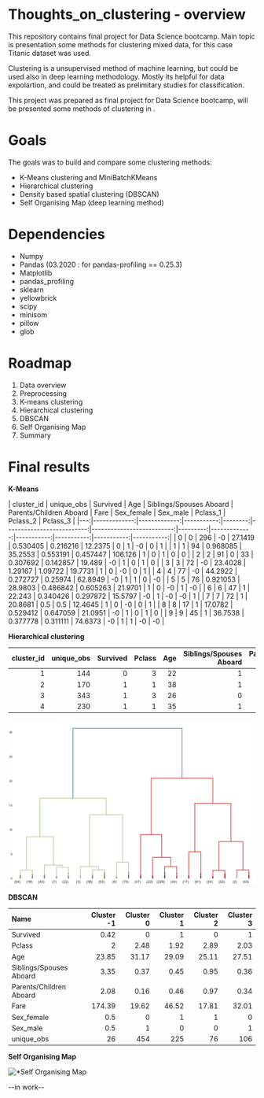 # Thoughts_on_clustering - overview 

This repository contains final project for Data Science bootcamp. Main topic is presentation some methods for clustering mixed data, for this case Titanic dataset was used.

Clustering is a unsupervised method of machine learning, but could be used also in deep learning methodology. Mostly its helpful for data expolartion, and could be treated as prelimitary studies for classification.

This project was prepared as final project for Data Science bootcamp, will be presented some methods of clustering in .

# Goals

The goals was to build and compare some clustering methods:
  - K-Means clustering and MiniBatchKMeans
  - Hierarchical clustering
  - Density based spatial clustering (DBSCAN)
  - Self Organising Map (deep learning method)


# Dependencies

  - Numpy
  - Pandas (03.2020 : for pandas-profiling == 0.25.3)
  - Matplotlib
  - pandas_profiling
  - sklearn
  - yellowbrick
  - scipy
  - minisom
  - pillow
  - glob
  
  
# Roadmap

 1. Data overview 
 2. Preprocessing
 3. K-means clustering
 4. Hierarchical clustering
 5. DBSCAN 
 6. Self Organising Map
 7. Summary

# Final results 

**K-Means**


|   cluster_id |   unique_obs |   Survived |     Age |   Siblings/Spouses Aboard |   Parents/Children Aboard |     Fare |   Sex_female |   Sex_male |   Pclass_1 |   Pclass_2 |   Pclass_3 |
|---:|-------------:|-------------:|-----------:|--------:|--------------------------:|--------------------------:|---------:|-------------:|-----------:|-----------:|-----------:|-----------:|
|  0 |            0 |          296 |  -0        | 27.1419 |                  0.530405 |                  0.216216 |  12.2375 |            0 |          1 |         -0 |          0 |          1 |
|  1 |            1 |           94 |   0.968085 | 35.2553 |                  0.553191 |                  0.457447 | 106.126  |            1 |          0 |          1 |          0 |          0 |
|  2 |            2 |           91 |   0        | 33      |                  0.307692 |                  0.142857 |  19.489  |           -0 |          1 |          0 |          1 |          0 |
|  3 |            3 |           72 |  -0        | 23.4028 |                  1.29167  |                  1.09722  |  19.7731 |            1 |          0 |         -0 |          0 |          1 |
|  4 |            4 |           77 |  -0        | 44.2922 |                  0.272727 |                  0.25974  |  62.8949 |           -0 |          1 |          1 |          0 |         -0 |
|  5 |            5 |           76 |   0.921053 | 28.9803 |                  0.486842 |                  0.605263 |  21.9701 |            1 |          0 |         -0 |          1 |         -0 |
|  6 |            6 |           47 |   1        | 22.243  |                  0.340426 |                  0.297872 |  15.5797 |           -0 |          1 |         -0 |         -0 |          1 |
|  7 |            7 |           72 |   1        | 20.8681 |                  0.5      |                  0.5      |  12.4645 |            1 |          0 |         -0 |          0 |          1 |
|  8 |            8 |           17 |   1        | 17.0782 |                  0.529412 |                  0.647059 |  21.0951 |           -0 |          1 |          0 |          1 |          0 |
|  9 |            9 |           45 |   1        | 36.7538 |                  0.377778 |                  0.311111 |  74.6373 |           -0 |          1 |          1 |         -0 |         -0 |


**Hierarchical clustering**

|   cluster_id |   unique_obs |   Survived |   Pclass |   Age |   Siblings/Spouses Aboard |   Parents/Children Aboard |   Fare |
|-------------:|-------------:|-----------:|---------:|------:|--------------------------:|--------------------------:|-------:|
|            1 |          144 |          0 |        3 |    22 |                         1 |                         0 |  7.25  |
|            2 |          170 |          1 |        1 |    38 |                         1 |                         0 | 71.283 |
|            3 |          343 |          1 |        3 |    26 |                         0 |                         0 |  7.925 |
|            4 |          230 |          1 |        1 |    35 |                         1 |                         0 | 53.1   |

![**Hierarchical clustering**](https://github.com/Fikus91/Thoughts_on_clustering/blob/master/3.%20Hierarchical_clustering/hierarchy_titanic_normalized.png)


**DBSCAN**


|Name|   Cluster     -1    | Cluster     0    | Cluster     1    | Cluster    2    | Cluster     3    |
|:------------------------|-------:|-------:|-------:|------:|-------:|
| Survived                |   0.42 |   0    |   1    |  0    |   1    |
| Pclass                  |   2    |   2.48 |   1.92 |  2.89 |   2.03 |
| Age                     |  23.85 |  31.17 |  29.09 | 25.11 |  27.51 |
| Siblings/Spouses Aboard |   3.35 |   0.37 |   0.45 |  0.95 |   0.36 |
| Parents/Children Aboard |   2.08 |   0.16 |   0.46 |  0.97 |   0.34 |
| Fare                    | 174.39 |  19.62 |  46.52 | 17.81 |  32.01 |
| Sex_female              |   0.5  |   0    |   1    |  1    |   0    |
| Sex_male                |   0.5  |   1    |   0    |  0    |   1    |
| unique_obs              |  26    | 454    | 225    | 76    | 106    |



**Self Organising Map**

![***Self Organising Map**](https://github.com/Fikus91/Thoughts_on_clustering/blob/master/4.%20Self%20Organising%20Map/Self%20Organising%20Map%2020.gif)


--in work--
